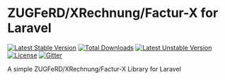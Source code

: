 # ZUGFeRD/XRechnung/Factur-X for Laravel

[![Latest Stable Version](https://poser.pugx.org/horstoeko/zugferd-laravel/v/stable.png)](https://packagist.org/packages/horstoeko/zugferd-laravel) [![Total Downloads](https://poser.pugx.org/horstoeko/zugferd-laravel/downloads.png)](https://packagist.org/packages/horstoeko/zugferd-laravel) [![Latest Unstable Version](https://poser.pugx.org/horstoeko/zugferd-laravel/v/unstable.png)](https://packagist.org/packages/horstoeko/zugferd-laravel) [![License](https://poser.pugx.org/horstoeko/zugferd/license.png)](https://packagist.org/packages/horstoeko/zugferd) [![Gitter](https://badges.gitter.im/Join%20Chat.svg)](https://gitter.im/horstoeko/zugferd)

A simple ZUGFeRD/XRechnung/Factur-X Library for Laravel
